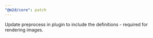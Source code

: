 ```yaml
---
"@m2d/core": patch
---
```


Update preprocess in plugin to include the definitions - required for rendering images.
